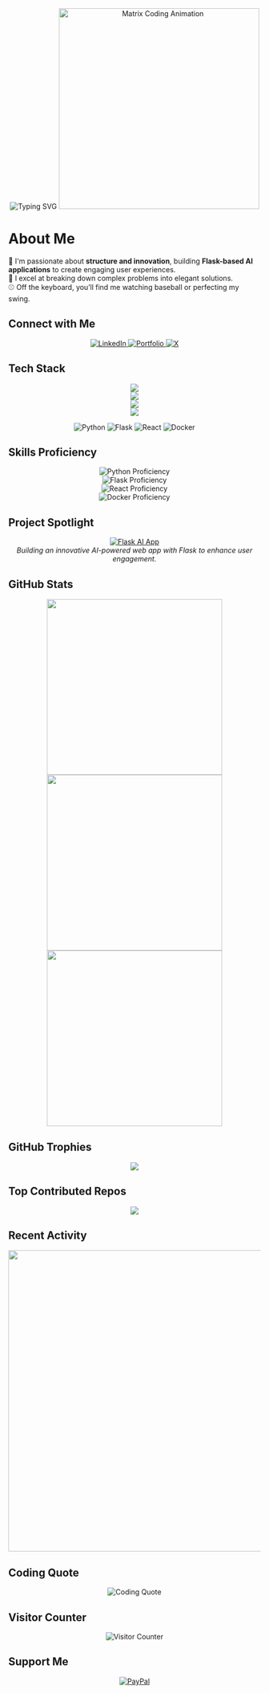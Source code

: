 <div align="center">
  <!-- Typing Animation Header -->
  <img src="https://readme-typing-svg.demolab.com?font=Poppins&weight=600&size=30&pause=1000&color=F76308&center=true&vCenter=true&width=600&lines=Hi%2C+I'm+Jayson+Ranck+%F0%9F%91%8B;Flask+%7C+AI+Developer+%7C+Problem+Solver;Welcome+to+my+GitHub+Universe!+%F0%9F%9A%80" alt="Typing SVG" />

  <!-- Coding-Themed Hero Animation -->
  <img src="https://media.giphy.com/media/qgQUggAC3Pfv687qPC/giphy.gif" width="400" alt="Matrix Coding Animation"/>
</div>

# About Me
🚀 I'm passionate about **structure and innovation**, building **Flask-based AI applications** to create engaging user experiences.  
🧠 I excel at breaking down complex problems into elegant solutions.  
⚾ Off the keyboard, you’ll find me watching baseball or perfecting my swing.

## Connect with Me
<p align="center">
  <a href="https://www.linkedin.com/in/jayson-ranck-88a1a5253/" target="_blank">
    <img src="https://img.shields.io/badge/LinkedIn-0A66C2?style=for-the-badge&logo=linkedin&logoColor=white&labelColor=0A66C2" alt="LinkedIn"/>
  </a>
  <a href="https://your-portfolio.com" target="_blank">
    <img src="https://img.shields.io/badge/Portfolio-F76308?style=for-the-badge&logo=web&logoColor=white&labelColor=F76308" alt="Portfolio"/>
  </a>
  <a href="https://x.com/your-username" target="_blank">
    <img src="https://img.shields.io/badge/X-000000?style=for-the-badge&logo=x&logoColor=white&labelColor=000000" alt="X"/>
  </a>
</p>

## Tech Stack
<p align="center">
  <!-- Primary Tech Stack -->
  <img src="https://skillicons.dev/icons?i=python,flask,django,fastapi&theme=light" />
  <br/>
  <!-- Secondary Tech Stack -->
  <img src="https://skillicons.dev/icons?i=jinja,react,nodejs&theme=light" />
  <br/>
  <!-- Tools and Databases -->
  <img src="https://skillicons.dev/icons?i=mysql,sqlite,supabase,firebase,docker,git,github&theme=light" />
  <br/>
  <!-- Design and Development Tools -->
  <img src="https://skillicons.dev/icons?i=figma,canva,postman,vscode&theme=light" />
</p>

<!-- Fallback Tech Stack Badges -->
<p align="center">
  <img src="https://img.shields.io/badge/Python-3776AB?style=flat-square&logo=python&logoColor=white" alt="Python"/>
  <img src="https://img.shields.io/badge/Flask-000000?style=flat-square&logo=flask&logoColor=white" alt="Flask"/>
  <img src="https://img.shields.io/badge/React-61DAFB?style=flat-square&logo=react&logoColor=black" alt="React"/>
  <img src="https://img.shields.io/badge/Docker-2496ED?style=flat-square&logo=docker&logoColor=white" alt="Docker"/>
</p>

## Skills Proficiency
<p align="center">
  <img src="https://img.shields.io/badge/Python-90%25-F76308?style=flat-square&logo=python" alt="Python Proficiency"/>
  <br/>
  <img src="https://img.shields.io/badge/Flask-85%25-F76308?style=flat-square&logo=flask" alt="Flask Proficiency"/>
  <br/>
  <img src="https://img.shields.io/badge/React-80%25-F76308?style=flat-square&logo=react" alt="React Proficiency"/>
  <br/>
  <img src="https://img.shields.io/badge/Docker-75%25-F76308?style=flat-square&logo=docker" alt="Docker Proficiency"/>
</p>

## Project Spotlight
<p align="center">
  <a href="https://github.com/Jays95/your-flask-ai-app" target="_blank">
    <img src="https://img.shields.io/badge/Flask_AI_App-F76308?style=for-the-badge&logo=flask&logoColor=white" alt="Flask AI App"/>
  </a>
  <br/>
  <em>Building an innovative AI-powered web app with Flask to enhance user engagement.</em>
</p>

## GitHub Stats
<p align="center">
  <img src="https://github-readme-stats.vercel.app/api?username=Jays95&theme=tokyonight&show_icons=true&hide_border=false&border_radius=10" width="350"/>
  <img src="https://streak-stats.demolab.com/?user=Jays95&theme=tokyonight&hide_border=false&border_radius=10" width="350"/>
  <img src="https://github-readme-stats.vercel.app/api/top-langs/?username=Jays95&layout=compact&theme=tokyonight&hide_border=false&border_radius=10" width="350"/>
</p>

## GitHub Trophies
<p align="center">
  <img src="https://github-profile-trophy.vercel.app/?username=Jays95&theme=radical&no-frame=false&no-bg=false&margin-w=10&column=7"/>
</p>

## Top Contributed Repos
<p align="center">
  <img src="https://github-contributor-stats.vercel.app/api?username=Jays95&limit=5&theme=onedark&combine_all_yearly_contributions=true"/>
</p>

## Recent Activity
<p align="center">
  <img src="https://github-readme-activity-graph.vercel.app/graph?username=Jays95&theme=tokyo-night&hide_border=true&area=true" width="600"/>
</p>

## Coding Quote
<p align="center">
  <img src="https://quotes-github-readme.vercel.app/api?type=horizontal&theme=radical&quote=Code+is+like+poetry%3B+it’s+not+about+what+it+does%2C+but+how+it’s+written." alt="Coding Quote"/>
</p>

## Visitor Counter
<p align="center">
  <img src="https://komarev.com/ghpvc/?username=Jays95&label=Profile%20Views&color=F76308&style=for-the-badge" alt="Visitor Counter"/>
</p>

## Support Me
<p align="center">
  <a href="https://paypal.me/jayson.ranckjay@gmail.com" target="_blank">
    <img src="https://img.shields.io/badge/PayPal-00457C?style=for-the-badge&logo=paypal&logoColor=white" alt="PayPal"/>
  </a>
</p>

<!-- Made with ❤️ by Jayson | Powered by AI Innovation -->
